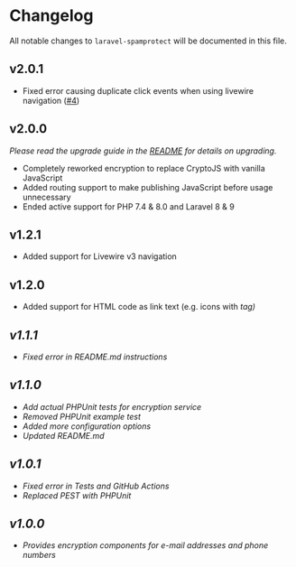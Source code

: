# Changelog

All notable changes to `laravel-spamprotect` will be documented in this file.

## v2.0.1
- Fixed error causing duplicate click events when using livewire navigation ([#4](https://github.com/yannkuesthardt/Laravel-SpamProtect/pull/4))

## v2.0.0
*Please read the upgrade guide in the [README](README.md#upgrade-from-v1-to-v2) for details on upgrading.*
- Completely reworked encryption to replace CryptoJS with vanilla JavaScript
- Added routing support to make publishing JavaScript before usage unnecessary
- Ended active support for PHP 7.4 & 8.0 and Laravel 8 & 9

## v1.2.1
- Added support for Livewire v3 navigation

## v1.2.0
- Added support for HTML code as link text (e.g. icons with <i> tag)

## v1.1.1
- Fixed error in README.md instructions

## v1.1.0
- Add actual PHPUnit tests for encryption service
- Removed PHPUnit example test
- Added more configuration options
- Updated README.md

## v1.0.1
- Fixed error in Tests and GitHub Actions
- Replaced PEST with PHPUnit

## v1.0.0
- Provides encryption components for e-mail addresses and phone numbers
